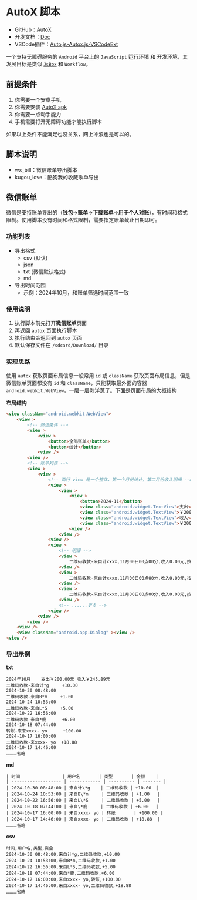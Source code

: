 # AutoX 脚本

- GitHub：[AutoX](https://github.com/kkevsekk1/AutoX)
- 开发文档：[Doc](http://doc.autoxjs.com/#/documentation)
- VSCode插件：[Auto.js-Autox.js-VSCodeExt](https://marketplace.visualstudio.com/items?itemName=aaroncheng.auto-js-vsce-fixed)

一个支持无障碍服务的 `Android` 平台上的 `JavaScript` 运行环境 和 开发环境，其发展目标是类似 [`JsBox`](https://apps.apple.com/cn/app/jsbox-%E5%AD%A6%E4%B9%A0%E5%86%99%E4%BB%A3%E7%A0%81/id1312014438) 和 `Workflow`。

## 前提条件

1. 你需要一个安卓手机
2. 你需要安装 [AutoX apk](https://github.com/kkevsekk1/AutoX/releases)
3. 你需要一点动手能力
4. 手机需要打开无障碍功能才能执行脚本

如果以上条件不能满足也没关系，网上冲浪也是可以的。

## 脚本说明

- wx_bill：微信账单导出脚本
- kugou_love：酷狗我的收藏歌单导出

## 微信账单

微信是支持账单导出的（**钱包**->**账单**->**下载账单**->**用于个人对账**），有时间和格式限制。使用脚本没有时间和格式限制，需要指定账单截止日期即可。

### 功能列表

- 导出格式
  - csv (默认)
  - json
  - txt (微信默认格式)
  - md
- 导出时间范围
  - 示例：2024年10月，和账单筛选时间范围一致


### 使用说明

1. 执行脚本前先打开**微信账单**页面
2. 再返回 `autox` 页面执行脚本
3. 执行结束会返回到 `autox` 页面
4. 默认保存文件在 `/sdcard/Download/` 目录

### 实现思路

使用 `autox` 获取页面布局信息一般常用 `id` 或 `className` 获取页面布局信息，但是微信账单页面都没有 `id` 和 `className`，只能获取最外面的容器 `android.webkit.WebView`，一层一层剥洋葱了。下面是页面布局的大概结构

**布局结构**

```html
<view classNam="android.webkit.WebView">
    <view >
        <!-- 筛选条件 -->
        <view >
            <view >
                <button>全部账单</button>
                <button>统计</button>
            <view />
        <view />
        <!-- 账单列表 -->
        <view >
            <view >
                <!-- 两行 view 是一个整体，第一个月份统计，第二月份收入明细 -->
                <view >
                    <view >
                        <view >
                            <button>2024-11</button>
                            <view class="android.widget.TextView">支出<view />
                            <view class="android.widget.TextView">￥200<view />
                            <view class="android.widget.TextView">收入<view />
                            <view class="android.widget.TextView">￥200<view />
                        <view />
                    <view />
                <view />
                <view >
                    <!-- 明细 -->
                    <view >
                        二维码收款-来自计xxxx,11月00日00点00分,收入0.00元,按钮。点按两次并按住可长按
                    <view />
                    <view >
                        二维码收款-来自计xxxx,11月00日00点00分,收入0.00元,按钮。点按两次并按住可长按
                    <view />
                    <view >
                        二维码收款-来自计xxxx,11月00日00点00分,收入0.00元,按钮。点按两次并按住可长按
                    <view />
                    <!-- ......更多 -->
                <view />
            <view />
        <view />  
    <view />
    <view classNam="android.app.Dialog" ><view />
<view />
```
### 导出示例

**txt**

```text
2024年10月	支出￥200.00元 收入￥245.89元
二维码收款-来自计*g     +10.00
2024-10-30 08:48:00
二维码收款-来自B*m     +1.00
2024-10-24 10:53:00
二维码收款-来自L*S     +5.00
2024-10-22 16:56:00
二维码收款-来自*鹿      +6.00
2024-10-18 07:44:00
转账-来来xxxx- yo      +100.00
2024-10-17 16:00:00
二维码收款-来xxxx- yo  +18.88
2024-10-17 14:46:00
…………省略
```

**md**

```text
| 时间                | 用户名       | 类型       | 金额    |
| ------------------- | ------------ | ---------- | ------- |
| 2024-10-30 08:48:00 | 来自计\*g    | 二维码收款 | +10.00  |
| 2024-10-24 10:53:00 | 来自B\*m     | 二维码收款 | +1.00   |
| 2024-10-22 16:56:00 | 来自L\*S     | 二维码收款 | +5.00   |
| 2024-10-18 07:44:00 | 来自\*鹿     | 二维码收款 | +6.00   |
| 2024-10-17 16:00:00 | 来自xxxx- yo | 转账       | +100.00 |
| 2024-10-17 14:46:00 | 来自xxxx- yo | 二维码收款 | +18.88  |
…………省略
```

**csv**

```text
时间,用户名,类型,资金
2024-10-30 08:48:00,来自计*g,二维码收款,+10.00
2024-10-24 10:53:00,来自B*m,二维码收款,+1.00
2024-10-22 16:56:00,来自L*S,二维码收款,+5.00
2024-10-18 07:44:00,来自*鹿,二维码收款,+6.00
2024-10-17 16:00:00,来自xxxx- yo,转账,+100.00
2024-10-17 14:46:00,来自xxxx- yo,二维码收款,+18.88
…………省略
```

